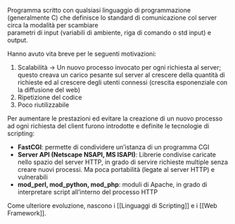 Programma scritto con qualsiasi linguaggio di programmazione (generalmente C) che definisce lo standard di comunicazione col server circa la modalità per scambiare  
parametri di input (variabili di ambiente, riga di comando o std input) e output. 

Hanno avuto vita breve per le seguenti motivazioni:
1. Scalabilità -> Un nuovo processo invocato per ogni richiesta al server; questo creava un carico pesante sul server al crescere della quantità di richieste ed al crescere degli utenti connessi (crescita esponenziale con la diffusione del web)
2. Ripetizione del codice
3. Poco riutilizzabile


Per aumentare le prestazioni ed evitare la creazione di un nuovo processo ad ogni richiesta del client furono introdotte e definite le tecnologie di scripting:
- **FastCGI**: permette di condividere un’istanza di un programma CGI
- **Server API (Netscape NSAPI, MS ISAPI)**: Librerie condivise caricate nello spazio del server HTTP, in grado di servire richieste multiple senza creare nuovi processi. Ma poca portabilità (legate al server HTTP) e vulnerabili  
-  **mod_perl, mod_python, mod_php**: moduli di Apache, in grado di interpretare script all’interno del processo HTTP


Come ulteriore evoluzione, nascono i [[Linguaggi di Scripting]] e i  [[Web Framework]].
